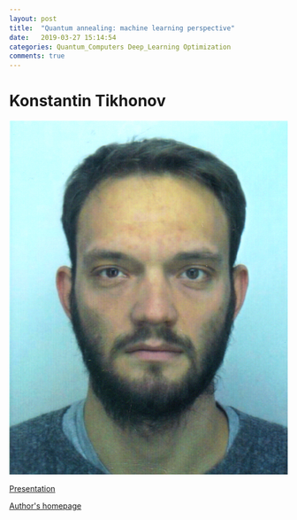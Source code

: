 ```yaml
---
layout: post
title:  "Quantum annealing: machine learning perspective"
date:   2019-03-27 15:14:54
categories: Quantum_Computers Deep_Learning Optimization
comments: true
---
```


# Konstantin Tikhonov

![](/files/190327/profile.jpg)

[Presentation](/files/190327/presentation.pdf)

[Author's homepage](http://tikhonov.itp.ac.ru/)

